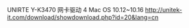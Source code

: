 UNIRTE Y-K3470 网卡驱动 4 Mac OS 10.12~10.16
http://unitek-it.com/download/showdownload.php?id=20&lang=cn